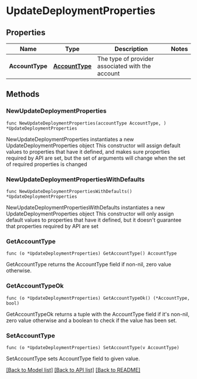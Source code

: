 # UpdateDeploymentProperties

## Properties

Name | Type | Description | Notes
------------ | ------------- | ------------- | -------------
**AccountType** | [**AccountType**](AccountType.md) | The type of provider associated with the account | 

## Methods

### NewUpdateDeploymentProperties

`func NewUpdateDeploymentProperties(accountType AccountType, ) *UpdateDeploymentProperties`

NewUpdateDeploymentProperties instantiates a new UpdateDeploymentProperties object
This constructor will assign default values to properties that have it defined,
and makes sure properties required by API are set, but the set of arguments
will change when the set of required properties is changed

### NewUpdateDeploymentPropertiesWithDefaults

`func NewUpdateDeploymentPropertiesWithDefaults() *UpdateDeploymentProperties`

NewUpdateDeploymentPropertiesWithDefaults instantiates a new UpdateDeploymentProperties object
This constructor will only assign default values to properties that have it defined,
but it doesn't guarantee that properties required by API are set

### GetAccountType

`func (o *UpdateDeploymentProperties) GetAccountType() AccountType`

GetAccountType returns the AccountType field if non-nil, zero value otherwise.

### GetAccountTypeOk

`func (o *UpdateDeploymentProperties) GetAccountTypeOk() (*AccountType, bool)`

GetAccountTypeOk returns a tuple with the AccountType field if it's non-nil, zero value otherwise
and a boolean to check if the value has been set.

### SetAccountType

`func (o *UpdateDeploymentProperties) SetAccountType(v AccountType)`

SetAccountType sets AccountType field to given value.



[[Back to Model list]](../README.md#documentation-for-models) [[Back to API list]](../README.md#documentation-for-api-endpoints) [[Back to README]](../README.md)


